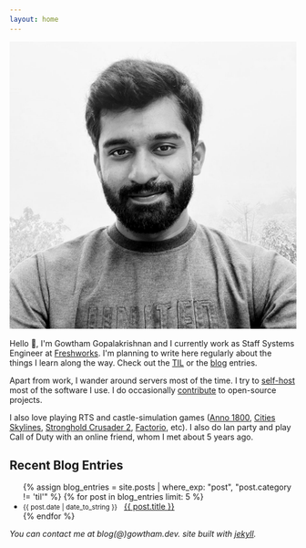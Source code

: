 ```yaml
---
layout: home
---
```


![Gowtham's Profile Picture](/static/img/dp.jpg)

Hello 👋, I'm Gowtham Gopalakrishnan and I currently work as Staff Systems Engineer at [Freshworks](https://freshworks.com). I'm planning to write here regularly about the things I learn along the way. Check out the [TIL](/til/) or the [blog](/blog/) entries.

Apart from work, I wander around servers most of the time. I try to [self-host](/blog/self-hosting/) most of the software I use. I do occasionally [contribute](https://github.com/gowthamgts) to open-source projects. 

I also love playing RTS and castle-simulation games ([Anno 1800](https://store.steampowered.com/app/916440/Anno_1800/), [Cities Skylines](https://www.paradoxinteractive.com/games/cities-skylines/about), [Stronghold Crusader 2](https://store.steampowered.com/app/232890/Stronghold_Crusader_2), [Factorio](https://www.factorio.com), etc). I also do lan party and play Call of Duty with an online friend, whom I met about 5 years ago.

<h2>Recent Blog Entries</h2>
<ul id="post-list">
  {% assign blog_entries = site.posts | where_exp: "post", "post.category != 'til'" %}
  {% for post in blog_entries limit: 5 %}
    <li>
      <small>{{ post.date | date_to_string }}</small> &nbsp;
      <a href="{{ post.url }}">{{ post.title }}</a>
    </li>
  {% endfor %}
</ul>


<i>You can contact me at blog(@)gowtham.dev. site built with [jekyll](https://jekyllrb.com/).</i>
